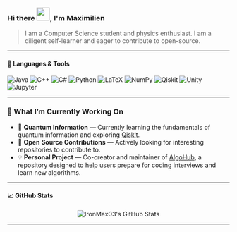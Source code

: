 <!--
**IronMax03/IronMax03** is a ✨ _special_ ✨ repository because its `README.md` (this file) appears on your GitHub profile.

Here are some ideas to get you started:

- 🔭 I’m currently working on ...
- 🌱 I’m currently learning ...
- 👯 I’m looking to collaborate on ...
- 🤔 I’m looking for help with ...
- 💬 Ask me about ...
- 📫 How to reach me: ...
- 😄 Pronouns: ...
- ⚡ Fun fact: ...
-->

### Hi there <img src="https://raw.githubusercontent.com/MartinHeinz/MartinHeinz/master/wave.gif" width = "30px">, I'm Maximilien

<!-- Bio section left intentionally blank for future updates -->
> I am a Computer Science student and physics enthusiast. I am a diligent self-learner and eager to contribute to open-source.


---

#### 🧰 Languages & Tools


![Java](https://img.shields.io/badge/Java-ED8B00?style=for-the-badge&logo=java&logoColor=white)
![C++](https://img.shields.io/badge/C++-00599C?style=for-the-badge&logo=c%2B%2B&logoColor=white)
![C#](https://img.shields.io/badge/C%23-239120?style=for-the-badge&logo=c-sharp&logoColor=white)
![Python](https://img.shields.io/badge/Python-3776AB?style=for-the-badge&logo=python&logoColor=white)
![LaTeX](https://img.shields.io/badge/LaTeX-008080?style=for-the-badge&logo=latex&logoColor=white)
![NumPy](https://img.shields.io/badge/NumPy-013243?style=for-the-badge&logo=numpy&logoColor=white)
![Qiskit](https://img.shields.io/badge/Qiskit-6929c4?style=for-the-badge&logo=Qiskit&logoColor=white)
![Unity](https://img.shields.io/badge/Unity-100000?style=for-the-badge&logo=unity&logoColor=white)
![Jupyter](https://img.shields.io/badge/Jupyter-F37626?style=for-the-badge&logo=jupyter&logoColor=white)

---
### 🔭 What I’m Currently Working On
- 🧪 **Quantum Information** — Currently learning the fundamentals of quantum information and exploring [Qiskit](https://docs.quantum.ibm.com/guides).
- 🔧 **Open Source Contributions** — Actively looking for interesting repositories to contribute to.
- 💡 **Personal Project** — Co-creator and maintainer of [AlgoHub](https://github.com/AlgorithmsAcademy/AlgoHub), a repository designed to help users prepare for coding interviews and learn new algorithms.

---

<!-- Optional GitHub Stats -->
<!--<details>
  <summary>📈 GitHub Stats</summary>
  <br/>
  <img src="https://github-readme-stats.vercel.app/api?username=IronMax03&show_icons=true&theme=radical" alt="IronMax03's GitHub Stats" />
  <img src="https://github-readme-stats.vercel.app/api/top-langs/?username=IronMax03&layout=compact&theme=radical" alt="Top Languages" />
</details>-->
#### 📈 GitHub Stats  <br/>
<div align="center">
  <img src="https://github-readme-stats.vercel.app/api?username=IronMax03&show_icons=true&theme=radical" alt="IronMax03's GitHub Stats" />
</div>
<!-- Optional - Feel free to add social links, blog, or portfolio below -->

<!--
### 🌐 Connect with me

[![LinkedIn](https://img.shields.io/badge/-LinkedIn-0077B5?style=flat-square&logo=linkedin&logoColor=white)](your-link)
[![Portfolio](https://img.shields.io/badge/-Portfolio-black?style=flat-square&logo=github&logoColor=white)](your-portfolio-link)
-->

---

<!-- Optional Footer -->
<!-- *This README is a work in progress 🛠️ Stay tuned for more!* -->
